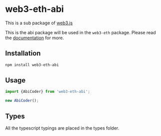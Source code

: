 # web3-eth-abi

This is a sub package of [web3.js][repo]

This is the abi package will be used in the `web3-eth` package.
Please read the [documentation][docs] for more.

## Installation

```bash
npm install web3-eth-abi
```

## Usage

```js
import {AbiCoder} from 'web3-eth-abi';

new AbiCoder();
```

## Types 

All the typescript typings are placed in the types folder. 

[docs]: http://web3js.readthedocs.io/en/1.0/
[repo]: https://github.com/ethereum/web3.js

